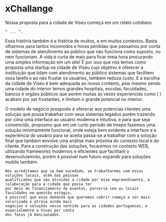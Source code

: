 # xChallange

  Nossa proposta para a cidade de Viseu começa em um relato cotidiano 
  
    " ... ".
Essa história também é a história de muitos, e em muitos contextos. Basta olharmos
para tantos incomodos e horas perdidas que passamos por conta de sistemas de atendimento ao público
que não funciona como suposto, ou nem funcionam.
  A vida é curta de mais para ficar meia hora
procurando uma simples informação em um site!
  É por isso que nós temos como proposta uma startup na cidade de Viseu cujo objetivo é oferecer 
  a instituição que lidam com atendimento ao público sistemas que facilitem essa tarefa e ao 
  não frustar os usuários, também reduza custo. E a escolha da cidade de Viseu é bem adequada
  ao nosso contexto, pois mesmo sendo uma cidade do interior temos grandes hospitais, escolas, faculdades,
  bancos e orgãos públicos que porém muitas as vezes experiencias como (     ) acabam por ser frustantes, 
  e limitam o grande potencial no interior.
  
  O modelo de negócio prosposto é oferecer aos potencias clientes uma solução que possa trabalhar com seus sistemas legados
  porém trazendo por cima uma interface ao usuário moderna e intuitiva, e para que seja convencido,
  proposmo que em um curto periodo de tmepo fazemos uma solução minimamente funcional, onde esteja bem evidente
  a interface e a experiência do usuário para se aceita passa-se a trabalhar com a solução final que também
  envolve uma análise mais próxima do contexto local e do cliente.
    Para a construção das soluções, focaremos no contexto WEB, utilizando frameworks modernos e eficientes
    que facilitam o desenvolviemnto, porém é possível num futuro expandir para soluções mobile também.
    
    
    Nós acreditamos que se bem sucedido, se trabalharmos com essas soluções locais, além das pessoas
    qualificadas que são atraidas a cidade por esse empreendimento, a colaboração para a cidade que possa ter 
    por meio do financiamento de eventos, parceria com as locais faculdades em questão estágio, 
    é possível que essa demanda que queremos cobrir começa a ser mais valorizada e atraia ainda mais
    negócios e soluções nesse sentido para as cidades portuguesas, e especialmente a Viseu por conta
    dos fatos já mencionados.
